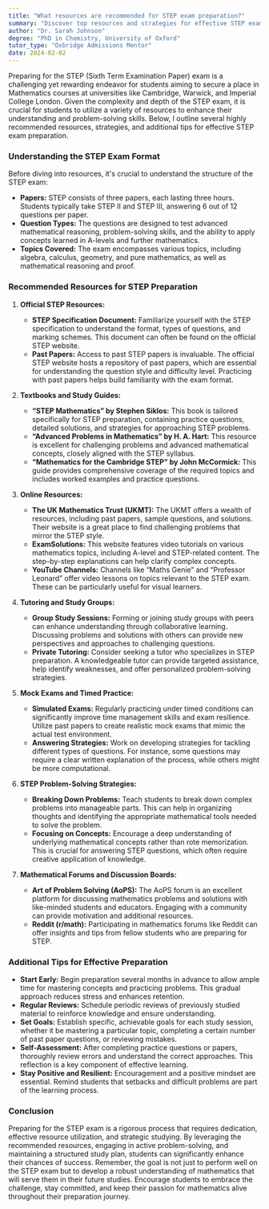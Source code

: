 ```yaml
---
title: "What resources are recommended for STEP exam preparation?"
summary: "Discover top resources and strategies for effective STEP exam preparation to boost your understanding and problem-solving skills for university admissions."
author: "Dr. Sarah Johnson"
degree: "PhD in Chemistry, University of Oxford"
tutor_type: "Oxbridge Admissions Mentor"
date: 2024-02-02
---
```


Preparing for the STEP (Sixth Term Examination Paper) exam is a challenging yet rewarding endeavor for students aiming to secure a place in Mathematics courses at universities like Cambridge, Warwick, and Imperial College London. Given the complexity and depth of the STEP exam, it is crucial for students to utilize a variety of resources to enhance their understanding and problem-solving skills. Below, I outline several highly recommended resources, strategies, and additional tips for effective STEP exam preparation.

### Understanding the STEP Exam Format

Before diving into resources, it's crucial to understand the structure of the STEP exam:

- **Papers:** STEP consists of three papers, each lasting three hours. Students typically take STEP II and STEP III, answering 6 out of 12 questions per paper.
- **Question Types:** The questions are designed to test advanced mathematical reasoning, problem-solving skills, and the ability to apply concepts learned in A-levels and further mathematics.
- **Topics Covered:** The exam encompasses various topics, including algebra, calculus, geometry, and pure mathematics, as well as mathematical reasoning and proof.

### Recommended Resources for STEP Preparation

1. **Official STEP Resources:**
   - **STEP Specification Document:** Familiarize yourself with the STEP specification to understand the format, types of questions, and marking schemes. This document can often be found on the official STEP website.
   - **Past Papers:** Access to past STEP papers is invaluable. The official STEP website hosts a repository of past papers, which are essential for understanding the question style and difficulty level. Practicing with past papers helps build familiarity with the exam format.

2. **Textbooks and Study Guides:**
   - **“STEP Mathematics” by Stephen Siklos:** This book is tailored specifically for STEP preparation, containing practice questions, detailed solutions, and strategies for approaching STEP problems.
   - **“Advanced Problems in Mathematics” by H. A. Hart:** This resource is excellent for challenging problems and advanced mathematical concepts, closely aligned with the STEP syllabus.
   - **“Mathematics for the Cambridge STEP” by John McCormick:** This guide provides comprehensive coverage of the required topics and includes worked examples and practice questions.

3. **Online Resources:**
   - **The UK Mathematics Trust (UKMT):** The UKMT offers a wealth of resources, including past papers, sample questions, and solutions. Their website is a great place to find challenging problems that mirror the STEP style.
   - **ExamSolutions:** This website features video tutorials on various mathematics topics, including A-level and STEP-related content. The step-by-step explanations can help clarify complex concepts.
   - **YouTube Channels:** Channels like “Maths Genie” and “Professor Leonard” offer video lessons on topics relevant to the STEP exam. These can be particularly useful for visual learners.

4. **Tutoring and Study Groups:**
   - **Group Study Sessions:** Forming or joining study groups with peers can enhance understanding through collaborative learning. Discussing problems and solutions with others can provide new perspectives and approaches to challenging questions.
   - **Private Tutoring:** Consider seeking a tutor who specializes in STEP preparation. A knowledgeable tutor can provide targeted assistance, help identify weaknesses, and offer personalized problem-solving strategies.

5. **Mock Exams and Timed Practice:**
   - **Simulated Exams:** Regularly practicing under timed conditions can significantly improve time management skills and exam resilience. Utilize past papers to create realistic mock exams that mimic the actual test environment.
   - **Answering Strategies:** Work on developing strategies for tackling different types of questions. For instance, some questions may require a clear written explanation of the process, while others might be more computational.

6. **STEP Problem-Solving Strategies:**
   - **Breaking Down Problems:** Teach students to break down complex problems into manageable parts. This can help in organizing thoughts and identifying the appropriate mathematical tools needed to solve the problem.
   - **Focusing on Concepts:** Encourage a deep understanding of underlying mathematical concepts rather than rote memorization. This is crucial for answering STEP questions, which often require creative application of knowledge.

7. **Mathematical Forums and Discussion Boards:**
   - **Art of Problem Solving (AoPS):** The AoPS forum is an excellent platform for discussing mathematics problems and solutions with like-minded students and educators. Engaging with a community can provide motivation and additional resources.
   - **Reddit (r/math):** Participating in mathematics forums like Reddit can offer insights and tips from fellow students who are preparing for STEP.

### Additional Tips for Effective Preparation

- **Start Early:** Begin preparation several months in advance to allow ample time for mastering concepts and practicing problems. This gradual approach reduces stress and enhances retention.
- **Regular Reviews:** Schedule periodic reviews of previously studied material to reinforce knowledge and ensure understanding.
- **Set Goals:** Establish specific, achievable goals for each study session, whether it be mastering a particular topic, completing a certain number of past paper questions, or reviewing mistakes.
- **Self-Assessment:** After completing practice questions or papers, thoroughly review errors and understand the correct approaches. This reflection is a key component of effective learning.
- **Stay Positive and Resilient:** Encouragement and a positive mindset are essential. Remind students that setbacks and difficult problems are part of the learning process.

### Conclusion

Preparing for the STEP exam is a rigorous process that requires dedication, effective resource utilization, and strategic studying. By leveraging the recommended resources, engaging in active problem-solving, and maintaining a structured study plan, students can significantly enhance their chances of success. Remember, the goal is not just to perform well on the STEP exam but to develop a robust understanding of mathematics that will serve them in their future studies. Encourage students to embrace the challenge, stay committed, and keep their passion for mathematics alive throughout their preparation journey.
    